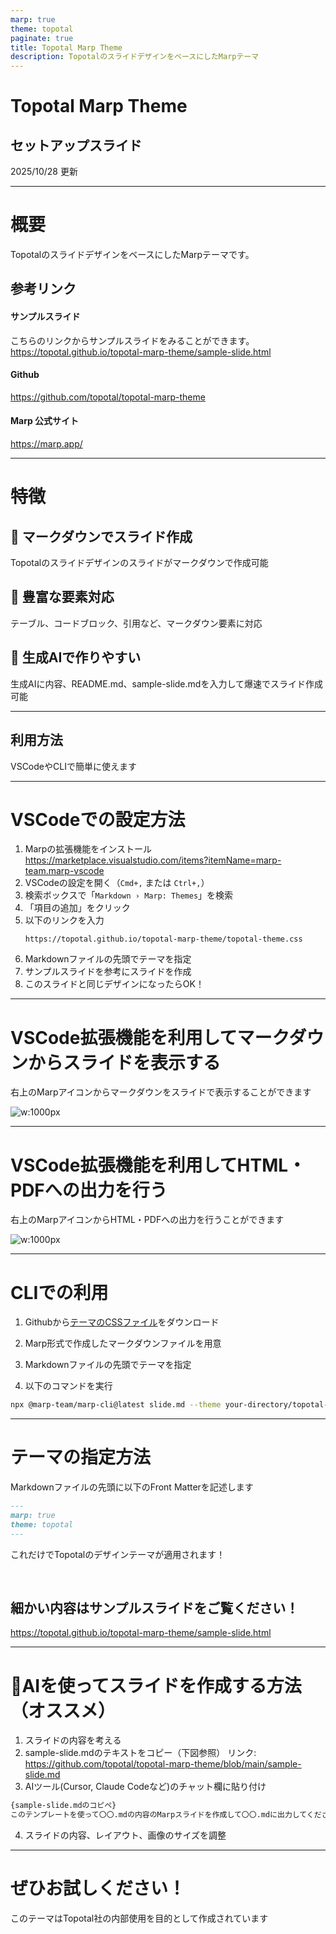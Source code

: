 ```yaml
---
marp: true
theme: topotal
paginate: true
title: Topotal Marp Theme
description: TopotalのスライドデザインをベースにしたMarpテーマ
---
```


<!-- _class: title -->
<!-- _paginate: false -->

# Topotal Marp Theme
## セットアップスライド

2025/10/28 更新

---

# 概要
TopotalのスライドデザインをベースにしたMarpテーマです。


## 参考リンク

#### サンプルスライド
こちらのリンクからサンプルスライドをみることができます。
https://topotal.github.io/topotal-marp-theme/sample-slide.html

#### Github

https://github.com/topotal/topotal-marp-theme

#### Marp 公式サイト

https://marp.app/

---

# 特徴

## 📝 マークダウンでスライド作成
Topotalのスライドデザインのスライドがマークダウンで作成可能

## 🤗 豊富な要素対応
テーブル、コードブロック、引用など、マークダウン要素に対応

## 🤖 生成AIで作りやすい
生成AIに内容、README.md、sample-slide.mdを入力して爆速でスライド作成可能

---

<!-- _class: section -->
<!-- _paginate: false -->

## 利用方法

VSCodeやCLIで簡単に使えます

---

<!-- _class: content-image-right content-60 -->

# VSCodeでの設定方法

1. Marpの拡張機能をインストール
   https://marketplace.visualstudio.com/items?itemName=marp-team.marp-vscode
2. VSCodeの設定を開く（`Cmd+,` または `Ctrl+,`）
3. 検索ボックスで「`Markdown › Marp: Themes`」を検索
4. 「項目の追加」をクリック
5. 以下のリンクを入力
   ```
   https://topotal.github.io/topotal-marp-theme/topotal-theme.css
   ```
6. Markdownファイルの先頭でテーマを指定
7. サンプルスライドを参考にスライドを作成
8. このスライドと同じデザインになったらOK！

---
<!-- _class: image -->

# VSCode拡張機能を利用してマークダウンからスライドを表示する
右上のMarpアイコンからマークダウンをスライドで表示することができます

![w:1000px](https://raw.githubusercontent.com/marp-team/marp-vscode/main/docs/toggle.gif)

---
<!-- _class: image -->

# VSCode拡張機能を利用してHTML・PDFへの出力を行う

右上のMarpアイコンからHTML・PDFへの出力を行うことができます

![w:1000px](https://raw.githubusercontent.com/marp-team/marp-vscode/main/docs/export.gif)

---

# CLIでの利用

1. Githubから[テーマのCSSファイル](https://github.com/topotal/topotal-marp-theme/blob/main/topotal-theme.css)をダウンロード

2. Marp形式で作成したマークダウンファイルを用意

3. Markdownファイルの先頭でテーマを指定

4. 以下のコマンドを実行

```bash
npx @marp-team/marp-cli@latest slide.md --theme your-directory/topotal-theme.css
```

---

# テーマの指定方法

Markdownファイルの先頭に以下のFront Matterを記述します

```markdown
---
marp: true
theme: topotal
---
```

これだけでTopotalのデザインテーマが適用されます！

<br>

## 細かい内容は**サンプルスライド**をご覧ください！

https://topotal.github.io/topotal-marp-theme/sample-slide.html

---


# :robot:AIを使ってスライドを作成する方法（オススメ）

1. スライドの内容を考える
2. sample-slide.mdのテキストをコピー（下図参照）
リンク: https://github.com/topotal/topotal-marp-theme/blob/main/sample-slide.md
3. AIツール(Cursor, Claude Codeなど)のチャット欄に貼り付け
```md
{sample-slide.mdのコピペ}
このテンプレートを使って〇〇.mdの内容のMarpスライドを作成して〇〇.mdに出力してください。
```
4. スライドの内容、レイアウト、画像のサイズを調整

---

<!-- _class: all-text-center align-center -->

# ぜひお試しください！

このテーマはTopotal社の内部使用を目的として作成されています
